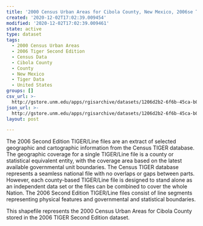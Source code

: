 ```yaml
---
title: '2000 Census Urban Areas for Cibola County, New Mexico, 2006se TIGER'
created: '2020-12-02T17:02:39.009454'
modified: '2020-12-02T17:02:39.009461'
state: active
type: dataset
tags:
  - 2000 Census Urban Areas
  - 2006 Tiger Second Edition
  - Census Data
  - Cibola County
  - County
  - New Mexico
  - Tiger Data
  - United States
groups: []
csv_url: >-
  http://gstore.unm.edu/apps/rgisarchive/datasets/1206d2b2-6f6b-45ca-b0a7-634b49c089c7/tgr2006se_cibo_urb00.derived.csv
json_url: >-
  http://gstore.unm.edu/apps/rgisarchive/datasets/1206d2b2-6f6b-45ca-b0a7-634b49c089c7/tgr2006se_cibo_urb00.derived.json
layout: post

---
```

The 2006 Second Edition TIGER/Line files are an extract of selected geographic and cartographic information from the Census TIGER database.  The geographic coverage for a single TIGER/Line file is a county or statistical equivalent entity, with the coverage area based on the latest available governmental unit boundaries. The Census TIGER database represents a seamless national file with no overlaps or gaps between parts.  However, each county-based TIGER/Line file is designed to stand alone as an independent data set or the files can be combined to cover the whole Nation.  The 2006 Second Edition  TIGER/Line files consist of line segments representing physical features and governmental and statistical boundaries.  

This shapefile represents the 2000 Census Urban Areas for Cibola County stored in the 2006 TIGER Second Edition dataset.
